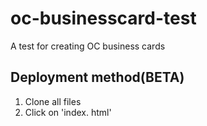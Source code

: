 # oc-businesscard-test

A test for creating OC business cards



## Deployment method(BETA)

1. Clone all files
2. Click on 'index. html'


